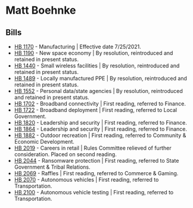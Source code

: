 # Matt Boehnke
## Bills
* [HB 1170](/bill/2021-22/hb/1170/) - Manufacturing | Effective date 7/25/2021.
* [HB 1190](/bill/2021-22/hb/1190/) - New space economy | By resolution, reintroduced and retained in present status.
* [HB 1440](/bill/2021-22/hb/1440/) - Small wireless facilities | By resolution, reintroduced and retained in present status.
* [HB 1489](/bill/2021-22/hb/1489/) - Locally manufactured PPE | By resolution, reintroduced and retained in present status.
* [HB 1552](/bill/2021-22/hb/1552/) - Personal data/state agencies | By resolution, reintroduced and retained in present status.
* [HB 1702](/bill/2021-22/hb/1702/) - Broadband connectivity | First reading, referred to Finance.
* [HB 1722](/bill/2021-22/hb/1722/) - Broadband deployment | First reading, referred to Local Government.
* [HB 1820](/bill/2021-22/hb/1820/) - Leadership and security | First reading, referred to Finance.
* [HB 1864](/bill/2021-22/hb/1864/) - Leadership and security | First reading, referred to Finance.
* [HB 1882](/bill/2021-22/hb/1882/) - Outdoor recreation | First reading, referred to Community & Economic Development.
* [HB 2019](/bill/2021-22/hb/2019/) - Careers in retail | Rules Committee relieved of further consideration.  Placed on second reading.
* [HB 2044](/bill/2021-22/hb/2044/) - Ransomware protection | First reading, referred to State Government & Tribal Relations.
* [HB 2069](/bill/2021-22/hb/2069/) - Raffles | First reading, referred to Commerce & Gaming.
* [HB 2070](/bill/2021-22/hb/2070/) - Autonomous vehicles | First reading, referred to Transportation.
* [HB 2100](/bill/2021-22/hb/2100/) - Autonomous vehicle testing | First reading, referred to Transportation.
